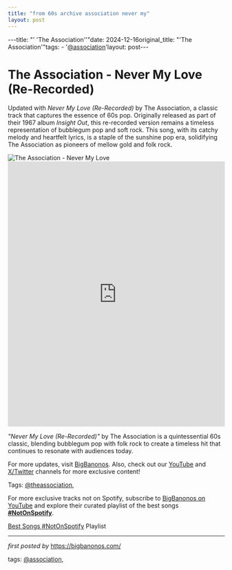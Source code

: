 ```yaml
---
title: "from 60s archive association never my"
layout: post
---
```

---title: "' 'The Association''"date: 2024-12-16original_title: "'The Association'"tags:  - '[@association](/tags/association/)'layout: post---<!-- Title of the Post --><h1 >The Association - Never My Love (Re-Recorded)</h1> <!-- Introductory Text --><p >Updated with *Never My Love (Re-Recorded)* by The Association, a classic track that captures the essence of 60s pop. Originally released as part of their 1967 album *Insight Out*, this re-recorded version remains a timeless representation of bubblegum pop and soft rock. This song, with its catchy melody and heartfelt lyrics, is a staple of the sunshine pop era, solidifying The Association as pioneers of mellow gold and folk rock.</p> <!-- Featured Image --><div > <img src="https://i.ytimg.com/vi/32OSn3iNw9A/maxresdefault.jpg" alt="The Association - Never My Love" /></div> <!-- YouTube Video Embed --><div > <iframe width="100%" height="617" src="https://www.youtube.com/embed/32OSn3iNw9A" title="Never My Love (Remastered Version)" frameborder="0" allow="accelerometer; autoplay; clipboard-write; encrypted-media; gyroscope; picture-in-picture; web-share" referrerpolicy="strict-origin-when-cross-origin" allowfullscreen></iframe></div> <!-- Song Information --><div > <p><em>"Never My Love (Re-Recorded)"</em> by The Association is a quintessential 60s classic, blending bubblegum pop with folk rock to create a timeless hit that continues to resonate with audiences today.</p></div> <!-- Footer Links --><div > <p>For more updates, visit <a href="https://bigbanonos.com/" target="_blank">BigBanonos</a>. Also, check out our <a href="https://www.youtube.com/[@BigBanonos](/tags/BigBanonos/)" target="_blank">YouTube</a> and <a href="https://x.com/bigbanonos" target="_blank">X/Twitter</a> channels for more exclusive content!</p></div> <!-- Tags --><p >Tags: [@theassociation](/tags/theassociation/),</p><!--Subscribe and Playlist Links--><div>    <p>For more exclusive tracks not on Spotify, subscribe to <a href="https://www.youtube.com/[@BigBanonos](/tags/BigBanonos/)" target="_blank">BigBanonos on YouTube</a> and explore their curated playlist of the best songs <strong>[#NotOnSpotify](/tags/NotOnSpotify/)</strong>.</p>    <p><a href="https://www.youtube.com/playlist?list=PLtuNtuTatqI0kFahUCbtbfenC_ET5O_tr" target="_blank">Best Songs [#NotOnSpotify](/tags/NotOnSpotify/) Playlist<br /></a></p></div><hr /><p><em>first posted by</em> <a href="https://bigbanonos.com/" rel="noopener" target="_new">https://bigbanonos.com/</a></p><p>tags: [@association](/tags/association/),</p>